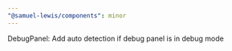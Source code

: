 ```yaml
---
"@samuel-lewis/components": minor
---
```


DebugPanel: Add auto detection if debug panel is in debug mode

